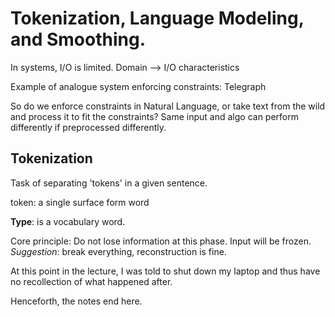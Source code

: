 # Tokenization, Language Modeling, and Smoothing.

In systems, I/O is limited.
Domain --> I/O characteristics

Example of analogue system enforcing constraints: Telegraph

So do we enforce constraints in Natural Language, or take text from the wild and process it to fit the constraints?
Same input and algo can perform differently if preprocessed differently.

## Tokenization
Task of separating 'tokens' in a given sentence.

token: a single surface form word

**Type**: is a vocabulary word.

Core principle: Do not lose information at this phase. Input will be frozen.
*Suggestion*: break everything, reconstruction is fine.

At this point in the lecture, I was told to shut down my laptop and thus have no recollection of what happened after.

Henceforth, the notes end here.

